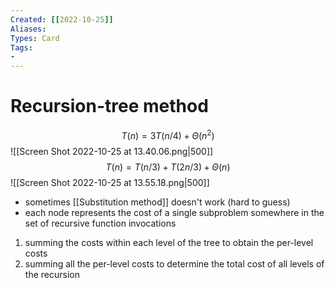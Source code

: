 ```yaml
---
Created: [[2022-10-25]]
Aliases: 
Types: Card
Tags: 
- 
---
```

# Recursion-tree method
$$T(n)=3T(n/4)+\Theta(n^2)$$
![[Screen Shot 2022-10-25 at 13.40.06.png|500]]
$$T(n)=T(n/3)+T(2n/3)+\Theta(n)$$
![[Screen Shot 2022-10-25 at 13.55.18.png|500]]
- sometimes [[Substitution method]] doesn't work (hard to guess)
- each node represents the cost of a single subproblem somewhere in the set of recursive function invocations
1. summing the costs within each level of the tree to obtain the per-level costs
2. summing all the per-level costs to determine the total cost of all levels of the recursion
